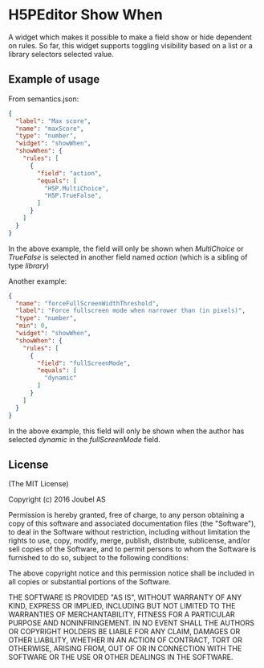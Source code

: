 H5PEditor Show When
==========

A widget which makes it possible to make a field show or hide dependent on rules. So far, this widget supports toggling visibility based on a list or a library selectors selected value.

## Example of usage
From semantics.json:
```json
{
  "label": "Max score",
  "name": "maxScore",
  "type": "number",
  "widget": "showWhen",
  "showWhen": {
    "rules": [
      {
        "field": "action",
        "equals": [
          "H5P.MultiChoice",
          "H5P.TrueFalse",
        ]
      }
    ]
  }
}
```
In the above example, the field will only be shown when *MultiChoice* or *TrueFalse* is selected in another field named *action* (which is a sibling of type *library*)

Another example:
```json
{
  "name": "forceFullScreenWidthThreshold",
  "label": "Force fullscreen mode when narrower than (in pixels)",
  "type": "number",
  "min": 0,
  "widget": "showWhen",
  "showWhen": {
    "rules": [
      {
        "field": "fullScreenMode",
        "equals": [
          "dynamic"
        ]
      }
    ]
  }
}
```
In the above example, this field will only be shown when the author has selected *dynamic* in the *fullScreenMode* field.

## License

(The MIT License)

Copyright (c) 2016 Joubel AS

Permission is hereby granted, free of charge, to any person obtaining a copy of this software and associated documentation files (the "Software"), to deal in the Software without restriction, including without limitation the rights to use, copy, modify, merge, publish, distribute, sublicense, and/or sell copies of the Software, and to permit persons to whom the Software is furnished to do so, subject to the following conditions:

The above copyright notice and this permission notice shall be included in all copies or substantial portions of the Software.

THE SOFTWARE IS PROVIDED "AS IS", WITHOUT WARRANTY OF ANY KIND, EXPRESS OR IMPLIED, INCLUDING BUT NOT LIMITED TO THE WARRANTIES OF MERCHANTABILITY, FITNESS FOR A PARTICULAR PURPOSE AND NONINFRINGEMENT. IN NO EVENT SHALL THE AUTHORS OR COPYRIGHT HOLDERS BE LIABLE FOR ANY CLAIM, DAMAGES OR OTHER LIABILITY, WHETHER IN AN ACTION OF CONTRACT, TORT OR OTHERWISE, ARISING FROM, OUT OF OR IN CONNECTION WITH THE SOFTWARE OR THE USE OR OTHER DEALINGS IN THE SOFTWARE.
